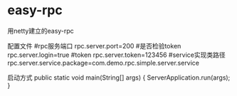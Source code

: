 # easy-rpc
用netty建立的easy-rpc

配置文件
#rpc服务端口
rpc.server.port=200
#是否检验token
rpc.server.login=true
#token
rpc.server.token=123456
#service实现类路径
rpc.server.service.package=com.demo.rpc.simple.server.service

启动方式
public static void main(String[] args) {
   ServerApplication.run(args);
}
